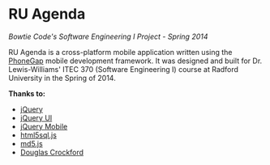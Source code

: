 # RU Agenda #
*Bowtie Code's Software Engineering I Project - Spring 2014*

RU Agenda is a cross-platform mobile application written using the [PhoneGap][pg] mobile development framework.  It was designed and built for Dr. Lewis-Williams' ITEC 370 (Software Engineering I) course at Radford University in the Spring of 2014.

[pg]: http://phonegap.com/

**Thanks to:**
- [jQuery](http://jquery.com/)
- [jQuery UI](http://jqueryui.com/)
- [jQuery Mobile](http://jquerymobile.com/)
- [html5sql.js](http://html5sql.com/)
- [md5.js](http://www.myersdaily.org/joseph/javascript/md5-text.html)
- [Douglas Crockford](http://javascript.crockford.com/)

